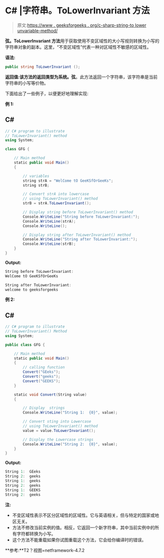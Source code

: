 # C# |字符串。ToLowerInvariant 方法

> 原文:[https://www . geeksforgeeks . org/c-sharp-string-to lower unvariable-method/](https://www.geeksforgeeks.org/c-sharp-string-tolowerinvariant-method/)

**弦。ToLowerInvariant 方法**用于获取使用不变区域性的大小写规则转换为小写的字符串对象的副本。这里，“不变区域性”代表一种对区域性不敏感的区域性。

**语法:**

```cs
public string ToLowerInvariant ();
```

**返回值:**该方法的返回类型为**系统。弦**。此方法返回一个字符串，该字符串是当前字符串的小写等价物。

下面给出了一些例子，以便更好地理解实现:

**例 1:**

## C#

```cs
// C# program to illustrate
// ToLowerInvariant() method
using System;

class GFG {

    // Main method
    static public void Main()
    {

        // variables
        string strA = "WelCome tO GeeKSfOrGeeKs";
        string strB;

        // Convert strA into lowercase
        // using ToLowerInvariant() method
        strB = strA.ToLowerInvariant();

        // Display string before ToLowerInvariant() method
        Console.WriteLine("String before ToLowerInvariant:");
        Console.WriteLine(strA);
        Console.WriteLine();

        // Display string after ToLowerInvariant() method
        Console.WriteLine("String after ToLowerInvariant:");
        Console.WriteLine(strB);
    }
}
```

**Output:** 

```cs
String before ToLowerInvariant:
WelCome tO GeeKSfOrGeeKs

String after ToLowerInvariant:
welcome to geeksforgeeks
```

**例 2:**

## C#

```cs
// C# program to illustrate
// ToLowerInvariant() Method
using System;

public class GFG {

    // Main method
    static public void Main()
    {
        // calling function
        Convert("GEeks");
        Convert("geeks");
        Convert("GEEKS");
    }

    static void Convert(String value)
    {

        // Display  strings
        Console.WriteLine("String 1:  {0}", value);

        // Convert sting into Lowercase
        // using ToLowerInvariant() method
        value = value.ToLowerInvariant();

        // Display the Lowercase strings
        Console.WriteLine("String 2:  {0}", value);
    }
}
```

**Output:** 

```cs
String 1:  GEeks
String 2:  geeks
String 1:  geeks
String 2:  geeks
String 1:  GEEKS
String 2:  geeks
```

**注:**

*   不变区域性表示不区分区域性的区域性。它与英语相关，但与特定的国家或地区无关。
*   方法不修改当前实例的值。相反，它返回一个新字符串，其中当前实例中的所有字符都转换为小写。
*   这个方法不能重载如果你试图重载这个方法，它会给你编译时的错误。

**参考:**T2？视图=netframework-4.7.2